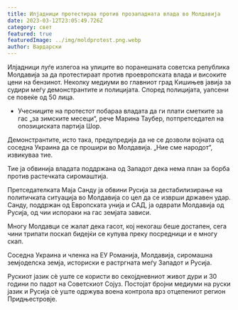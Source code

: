 ```yaml
---
title: Илјадници протестираа против прозападната влада во Молдавија
date: 2023-03-12T23:05:49.726Z
category: свет
featured: true
featuredImage: ../img/moldprotest.png.webp
author: Вардарски
---
```


Илјадници луѓе излегоа на улиците во поранешната советска република Молдавија за да протестираат против проевропската влада и високите цени на бензинот.
Неколку медиуми во главниот град Кишињев јавија за судири меѓу демонстрантите и полицијата. Според полицијата, уапсени се повеќе од 50 лица.

- Учесниците на протестот побараа владата да ги плати сметките за гас „за зимските месеци“, рече Марина Таубер, потпретседател на опозициската партија Шор.

Демонстрантите, исто така, предупредија да не се дозволи војната од соседна Украина да се прошири во Молдавија. „Ние сме народот“, извикуваа тие.

Тие ја обвинија владата поддржана од Западот дека нема план за борба против растечката сиромаштија.

Претседателката Маја Санду ја обвини Русија за дестабилизирање на политичката ситуација во Молдавија со цел да се изврши државен удар. Санду, поддржан од Европската унија и САД, ја одврати Молдавија од Русија, од чии испораки на гас земјата зависи.

Многу Молдавци се жалат дека гасот, кој некогаш беше достапен, сега чини трипати поскап бидејќи се купува преку посредници и е многу скап.

Соседна Украина и членка на ЕУ Романија, Молдавија, сиромашна земјоделска земја, историски е растргната меѓу Западот и Русија.

Рускиот јазик сè уште се користи во секојдневниот живот дури и 30 години по падот на Советскиот Сојуз. Постојат бројни медиуми на руски јазик и Русија сè уште одржува воена контрола врз отцепениот регион Придњестровје.
